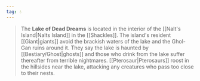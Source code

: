 ```yaml
---
tag: 💧
---
```

> The **Lake of Dead Dreams** is located in the interior of the [[Nalt's Island|Nalts Island]] in the [[Shackles]]. The island's resident [[Giant|giants]] avoid the brackish waters of the lake and the Ghol-Gan ruins around it. They say the lake is haunted by [[Bestiary/Ghost|ghosts]] and those who drink from the lake suffer thereafter from terrible nightmares. [[Pterosaur|Pterosaurs]] roost in the hillsides near the lake, attacking any creatures who pass too close to their nests.








